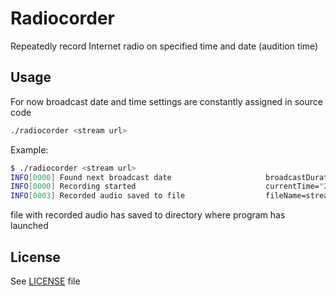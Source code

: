 # Radiocorder

Repeatedly record Internet radio on specified time and date (audition time)

## Usage

For now broadcast date and time settings are constantly assigned in source code

```sh
./radiocorder <stream url>
```

Example:

```sh
$ ./radiocorder <stream url>
INFO[0000] Found next broadcast date                     broadcastDuration=0s date="2021-08-04 00:52:59.19727516 +0200 CEST"
INFO[0000] Recording started                             currentTime="2021-08-04 00:52:59.670034944 +0200 CEST"
INFO[0003] Recorded audio saved to file                  fileName=stream.ogg
```

file with recorded audio has saved to directory where program has launched

## License

See [LICENSE](LICENSE) file
